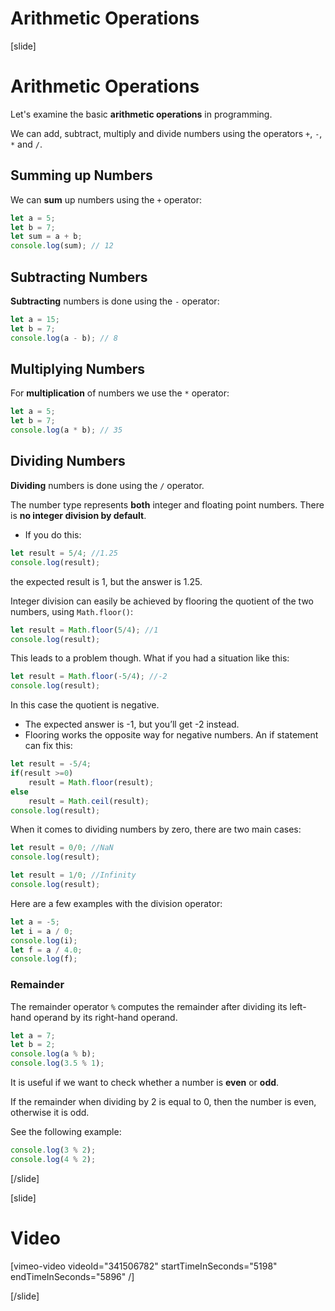 # Arithmetic Operations

[slide]
# Arithmetic Operations
Let's examine the basic **arithmetic operations** in programming. 

We can add, subtract, multiply and divide numbers using the operators `+`, `-`, `*` and `/`.

## Summing up Numbers
We can **sum** up numbers using the `+` operator:
```js live
let a = 5;
let b = 7;
let sum = a + b;
console.log(sum); // 12 
```

## Subtracting Numbers
**Subtracting** numbers is done using the `-` operator:
```js live
let a = 15;
let b = 7;
console.log(a - b); // 8
```

## Multiplying Numbers
For **multiplication** of numbers we use the `*` operator:
```js live
let a = 5;
let b = 7;
console.log(a * b); // 35
```

## Dividing Numbers
**Dividing** numbers is done using the `/` operator.

The number type represents **both** integer and floating point numbers. There is **no integer division by default**.
* If you do this: 
```js live
let result = 5/4; //1.25
console.log(result);
```
the expected result is 1, but the answer is 1.25.

Integer division can easily be achieved by flooring the quotient of the two numbers, using `Math.floor()`:
```js live
let result = Math.floor(5/4); //1
console.log(result);
```
This leads to a problem though. What if you had a situation like this:
```js live
let result = Math.floor(-5/4); //-2
console.log(result);
```
In this case the quotient is negative. 
* The expected answer is -1, but you’ll get -2 instead. 
* Flooring works the opposite way for negative numbers. An if statement can fix this:
```js live
let result = -5/4;
if(result >=0)
    result = Math.floor(result);
else
    result = Math.ceil(result);
console.log(result);
```
When it comes to dividing numbers by zero, there are two main cases:
```js live
let result = 0/0; //NaN
console.log(result);
```
```js live
let result = 1/0; //Infinity
console.log(result);
```

Here are a few examples with the division operator:
```js live
let a = -5;
let i = a / 0;
console.log(i);
let f = a / 4.0;
console.log(f);
```

### Remainder
The remainder operator `%` computes the remainder after dividing its left-hand operand by its right-hand operand.
```js live
let a = 7;
let b = 2;
console.log(a % b);
console.log(3.5 % 1);
```
It is useful if we want to check whether a number is **even** or **odd**.

If the remainder when dividing by 2 is equal to 0, then the number is even, otherwise it is odd.

See the following example: 
```js live
console.log(3 % 2);
console.log(4 % 2);
```
[/slide]

[slide]
# Video
[vimeo-video videoId="341506782" startTimeInSeconds="5198" endTimeInSeconds="5896" /]

[/slide]